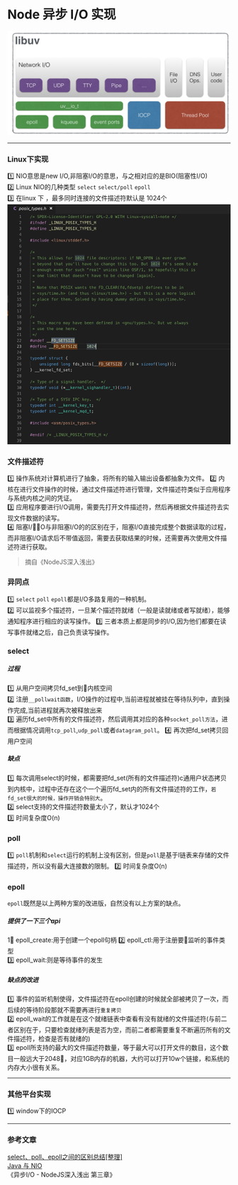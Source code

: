 # Node 异步 I/O 实现
![](/blog_assets/node_libuv.png)
___
### Linux下实现
1️⃣ NIO意思是new I/O,非阻塞I/O的意思，与之相对应的是BIO(阻塞性I/O)  
2️⃣ Linux NIO的几种类型 `select` `select/poll`  `epoll`   
3️⃣ 在linux 下 ，最多同时连接的文件描述符默认是 1024个
![](/blog_assets/linux_FD_SETSIZE.png)  
### 文件描述符
1️⃣ 操作系统对计算机进行了抽象，将所有的输入输出设备都抽象为文件。
2️⃣ 内核在进行文件操作的时候，通过文件描述符进行管理，文件描述符类似于应用程序与系统内核之间的凭证。   
3️⃣ 应用程序要进行I/O调用，需要先打开文件描述符，然后再根据文件描述符去实现文件数据的读写。  
4️⃣ 阻塞I/O与非阻塞I/O的的区别在于，阻塞I/O直接完成整个数据读取的过程，而非阻塞I/O请求后不带值返回，需要去获取结果的时候，还需要再次使用文件描述符进行获取。 
> 摘自《NodeJS深入浅出》 

### 异同点
1️⃣ `select` `poll` `epoll`都是I/O多路复用的一种机制。  
2️⃣ 可以监视多个描述符，一旦某个描述符就绪（一般是读就绪或者写就绪），能够通知程序进行相应的读写操作。
3️⃣ 三者本质上都是同步的I/O,因为他们都要在读写事件就绪之后，自己负责读写操作。  

### select 

##### 过程
1️⃣ 从用户空间拷贝fd_set到内核空间  
2️⃣ 注册`__pollwait函数`，I/O操作的过程中,当前进程就被挂在等待队列中，直到操作完成,当前进程就再次被释放出来  
3️⃣ 遍历fd_set中所有的文件描述符，然后调用其对应的各种`socket_poll方法`，进而根据情况调用`tcp_poll`,`udp_poll`或者`datagram_poll`。
4️⃣ 再次把fd_set拷贝回用户空间 

##### 缺点 
1️⃣ 每次调用select的时候，都需要把fd_set(所有的文件描述符)c通用户状态拷贝到内核中，过程中还存在这个一个遍历fd_set内的所有文件描述符的工作，`若fd_set很大的时候，操作开销会特别大`。   
2️⃣ select支持的文件描述符数量太小了，默认才1024个  
3️⃣ 时间复杂度O(n)

### poll
1️⃣ `poll`机制和`select`运行的机制上没有区别，但是`poll`是基于l链表来存储的文件描述符，所以没有最大连接数的限制。
2️⃣ 时间复杂度O(n)

### epoll
`epoll`既然是以上两种方案的改进版，自然没有以上方案的缺点。 
##### 提供了一下三个api
1⃣ epoll_create:用于创建一个epoll句柄
2️⃣ epoll_ctl:用于注册要监听的事件类型   
3️⃣ epoll_wait:则是等待事件的发生  

##### 缺点的改进 
1️⃣ 事件的监听机制使得，文件描述符在epoll创建的时候就全部被拷贝了一次，而后续的等待阶段那就不需要再进行`重复拷贝`  
2️⃣ epoll_wait的工作就是在这个就绪链表中查看有没有就绪的文件描述符(与前二者区别在于，只要检查就绪列表是否为空，而前二者都需要重复不断遍历所有的文件描述符，检查是否有就绪的)  
3️⃣ epoll所支持的最大的文件描述符数量，等于最大可以打开文件的数目，这个数目一般远大于2048，对应1GB内存的机器，大约可以打开10w个链接，和系统的内存大小很有关系。
___
### 其他平台实现
1️⃣ window下的IOCP
___
### 参考文章
[select、poll、epoll之间的区别总结[整理]](https://www.cnblogs.com/Anker/p/3265058.html)  
[Java 与 NIO](https://www.cnblogs.com/personnel/p/4583279.html)  
《异步I/O - NodeJS深入浅出 第三章》  



